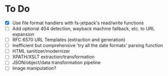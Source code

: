 # To Do

- [x] Use file format handlers with fs-jetpack's read/write functions
- [ ] Add optional 404 detection, wayback machine fallback, etc. to URL expansion
- [ ] RFC 6570 URL Templates (extraction and generation)
- [ ] Inefficient but comprehensive 'try all the date formats' parsing function
- [ ] HTML sanitizer/modernizer
- [ ] XPATH/XSLT extraction/transformation
- [ ] JSON/object/data transformation pipeline
- [ ] Image manipulation?
